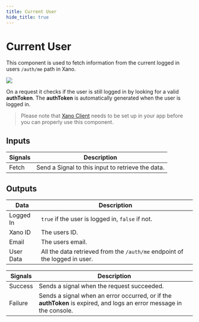 ```yaml
---
title: Current User
hide_title: true
---
```


# Current User

This component is used to fetch information from the current logged in users `/auth/me` path in Xano.

<div className="ndl-image-with-background xl">

![](/library/prefabs/xano/currentuser.png)

</div>

On a request it checks if the user is still logged in by looking for a valid **authToken**. The **authToken** is automatically generated when the user is logged in.

> Please note that [Xano Client](/library/prefabs/xano/components/setup-xanoclient/) needs to be set up in your app before you can properly use this component.

## Inputs

| Signals                                   | Description                                       |
| ----------------------------------------- | ------------------------------------------------- |
| <span className="ndl-signal">Fetch</span> | Send a Signal to this input to retrieve the data. |

## Outputs

| Data                                        | Description                                                                |
| ------------------------------------------- | -------------------------------------------------------------------------- |
| <span className="ndl-data">Logged In</span> | `true` if the user is logged in, `false` if not.                           |
| <span className="ndl-data">Xano ID</span>   | The users ID.                                                              |
| <span className="ndl-data">Email</span>     | The users email.                                                           |
| <span className="ndl-data">User Data</span> | All the data retrieved from the `/auth/me` endpoint of the logged in user. |

| Signals                                     | Description                                                                                                          |
| ------------------------------------------- | -------------------------------------------------------------------------------------------------------------------- |
| <span className="ndl-signal">Success</span> | Sends a signal when the request succeeded.                                                                           |
| <span className="ndl-signal">Failure</span> | Sends a signal when an error occurred, or if the **authToken** is expired, and logs an error message in the console. |
